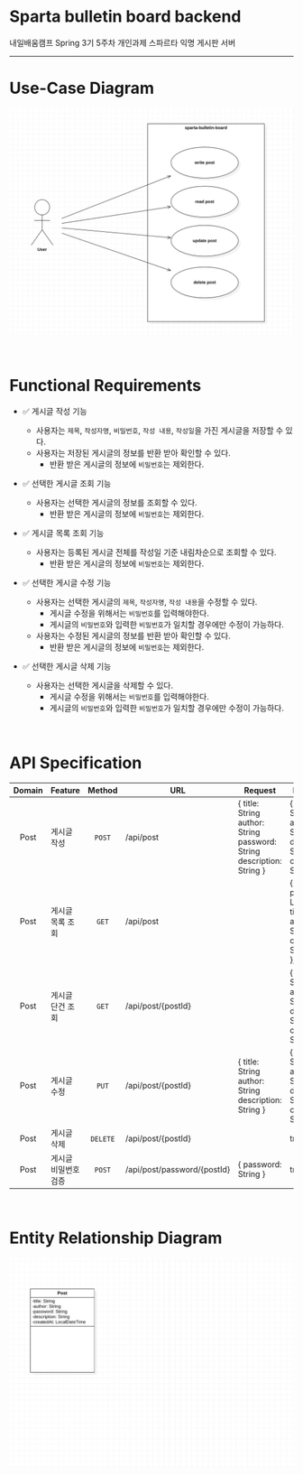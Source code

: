 # Sparta bulletin board backend
내일배움캠프 Spring 3기 5주차 개인과제 스파르타 익명 게시판 서버

---
# Use-Case Diagram
![sparta_bulletin_borad_usecase.png](image%2FREADME%2Fsparta_bulletin_borad_usecase.png)

<br>

# Functional Requirements
- ✅  게시글 작성 기능
    - 사용자는 `제목`, `작성자명`, `비밀번호`, `작성 내용`, `작성일`을 가진 게시글을 저장할 수 있다.
    - 사용자는 저장된 게시글의 정보를 반환 받아 확인할 수 있다.
        - 반환 받은 게시글의 정보에 `비밀번호`는 제외한다.


- ✅  선택한 게시글 조회 기능
    - 사용자는 선택한 게시글의 정보를 조회할 수 있다.
        - 반환 받은 게시글의 정보에 `비밀번호`는 제외한다.


- ✅  게시글 목록 조회 기능
    - 사용자는 등록된 게시글 전체를 작성일 기준 내림차순으로 조회할 수 있다.
        - 반환 받은 게시글의 정보에 `비밀번호`는 제외한다.

    
- ✅  선택한 게시글 수정 기능
    - 사용자는 선택한 게시글의 `제목`, `작성자명`, `작성 내용`을 수정할 수 있다.
        - 게시글 수정을 위해서는 `비밀번호`를 입력해야한다.
        - 게시글의 `비밀번호`와 입력한 `비밀번호`가 일치할 경우에만 수정이 가능하다.
    - 사용자는 수정된 게시글의 정보를 반환 받아 확인할 수 있다.
        - 반환 받은 게시글의 정보에 `비밀번호`는 제외한다.


- ✅  선택한 게시글 삭제 기능
    - 사용자는 선택한 게시글을 삭제할 수 있다.
        - 게시글 수정을 위해서는 `비밀번호`를 입력해야한다.
        - 게시글의 `비밀번호`와 입력한 `비밀번호`가 일치할 경우에만 수정이 가능하다.


<br>

# API Specification
| Domain | Feature     |  Method  | URL                         | Request                                                                           | Response                                                                                             | Exception | Description |
|:------:|:------------|:--------:|-----------------------------|-----------------------------------------------------------------------------------|------------------------------------------------------------------------------------------------------|-----------|-------------|
|  Post  | 게시글 작성      |  `POST`  | /api/post                   | { title: String<br/>author: String<br/>password: String<br/>description: String } | { title: String<br/>author: String<br/>description: String<br/>createdAt: String }                   |           |             |
|  Post  | 게시글 목록 조회   |  `GET`   | /api/post                   |                                                                                   | { posts: [{<br/> postId: Long<br/>title: String<br/>author: String<br/>createdAt: String<br/>}, ...] |           |             |
|  Post  | 게시글 단건 조회   |  `GET`   | /api/post/{postId}          |                                                                                   | { title: String<br/>author: String<br/>description: String<br/>createdAt: String }                   |           |             |
|  Post  | 게시글 수정      |  `PUT`   | /api/post/{postId}          | { title: String<br/>author: String<br/>description: String }                      | { title: String<br/>author: String<br/>description: String<br/>createdAt: String }                   |           |             |
|  Post  | 게시글 삭제      | `DELETE` | /api/post/{postId}          |                                                                                   | true / false                                                                                         |           |             |
|  Post  | 게시글 비밀번호 검증 |  `POST`  | /api/post/password/{postId} | { password: String }                                                              | true / false                                                                                         |           |             |

<br>

# Entity Relationship Diagram
![sparta_bulletin_borad_erd.png](image%2FREADME%2Fsparta_bulletin_borad_erd.png)